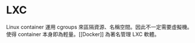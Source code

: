 # LXC
Linux container
運用 cgroups 來區隔資源、名稱空間。因此不一定需要虛擬機。使得 container 本身即為輕量。[[Docker]] 為著名管理 LXC 軟體。
